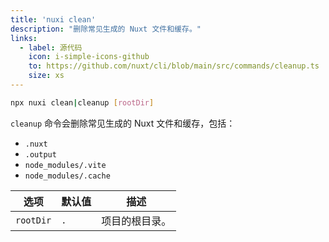 ```yaml
---
title: 'nuxi clean'
description: "删除常见生成的 Nuxt 文件和缓存。"
links:
  - label: 源代码
    icon: i-simple-icons-github
    to: https://github.com/nuxt/cli/blob/main/src/commands/cleanup.ts
    size: xs
---
```


```bash [终端]
npx nuxi clean|cleanup [rootDir]
```

`cleanup` 命令会删除常见生成的 Nuxt 文件和缓存，包括：
- `.nuxt`
- `.output`
- `node_modules/.vite`
- `node_modules/.cache`

选项        | 默认值          | 描述
-------------------------|-----------------|------------------
`rootDir` | `.` | 项目的根目录。
